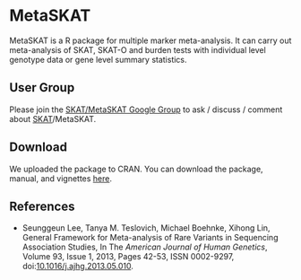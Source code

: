 # MetaSKAT

MetaSKAT is a R package for multiple marker meta-analysis. It can carry out meta-analysis of SKAT, SKAT-O and burden tests with individual level genotype data or gene level summary statistics.

## User Group
Please join the [SKAT/MetaSKAT Google Group](https://groups.google.com/forum/#!forum/skat_slee) to ask / discuss / comment about [SKAT](https://github.com/lin-lab/SKAT)/MetaSKAT.

## Download
We uploaded the package to CRAN. You can download the package, manual, and vignettes [here](https://cran.r-project.org/package=MetaSKAT).

## References

+ Seunggeun Lee, Tanya M. Teslovich, Michael Boehnke, Xihong Lin, General Framework for Meta-analysis of Rare Variants in Sequencing Association Studies, In The *American Journal of Human Genetics*, Volume 93, Issue 1, 2013, Pages 42-53, ISSN 0002-9297, doi:[10.1016/j.ajhg.2013.05.010](https://doi.org/10.1016/j.ajhg.2013.05.010).
